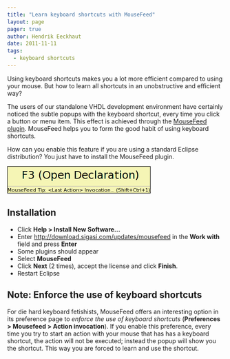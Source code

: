 ```yaml
---
title: "Learn keyboard shortcuts with MouseFeed"
layout: page 
pager: true
author: Hendrik Eeckhaut
date: 2011-11-11
tags: 
  - keyboard shortcuts
---
```

Using keyboard shortcuts makes you a lot more efficient compared to using your mouse. But how to learn all shortcuts in an unobstructive and efficient way?

The users of our standalone VHDL development environment have certainly noticed the subtle popups with the keyboard shortcut, every time you click a button or menu item. This effect is achieved through the [MouseFeed plugin](https://github.com/heeckhau/mousefeed). MouseFeed helps you to form the good habit of using keyboard shortcuts.

How can you enable this feature if you are using a standard Eclipse distribution? You just have to install the MouseFeed plugin.

![MouseFeed popup for Open Declaration](images/mousefeed.png)

## Installation

* Click **Help > Install New Software...**
* Enter <http://download.sigasi.com/updates/mousefeed> in the **Work with** field and press **Enter**
* Some plugins should appear
* Select **MouseFeed**
* Click **Next** (2 times), accept the license and click **Finish**.
* Restart Eclipse

## Note: Enforce the use of keyboard shortcuts

For die hard keyboard fetishists, MouseFeed offers an interesting option in its preference page to _enforce the use of keyboard shortcuts_ (**Preferences > Mousefeed > Action invocation**). If you enable this preference, every time you try to start an action with your mouse that has has a keyboard shortcut, the action will not be executed; instead the popup will show you the shortcut. This way you are forced to learn and use the shortcut.
